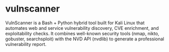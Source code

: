 # vulnscanner
VulnScanner is a Bash + Python hybrid tool built for Kali Linux that automates web and service vulnerability discovery, CVE enrichment, and exploitability checks.  It combines well-known security tools (nmap, nikto, gobuster, searchsploit) with the NVD API (nvdlib) to generate a professional vulnerability report.
